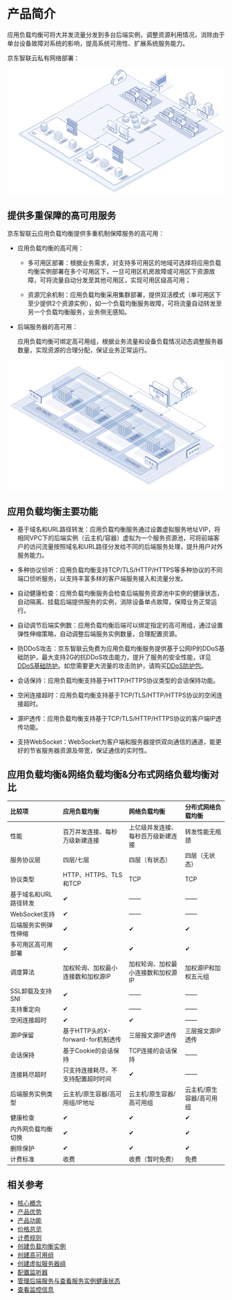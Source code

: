 # 产品简介

应用负载均衡可将大并发流量分发到多台后端实例，调整资源利用情况，消除由于单台设备故障对系统的影响，提高系统可用性、扩展系统服务能力。

京东智联云私有网络部署：

![VPC基础架构](../../../../image/Networking/ALB/ALB-001.png)

## 提供多重保障的高可用服务

京东智联云应用负载均衡提供多重机制保障服务的高可用：

- 应用负载均衡的高可用：

	- 多可用区部署：根据业务需求，对支持多可用区的地域可选择将应用负载均衡实例部署在多个可用区下，一旦可用区机房故障或可用区下资源故障，可将流量自动分发至其他可用区，实现可用区级高可用；


	- 资源冗余机制：应用负载均衡采用集群部署，提供双活模式（单可用区下至少提供2个资源实例），如一个负载均衡服务故障，可将流量自动转发至另一个负载均衡服务，业务侧无感知。

- 后端服务器的高可用：

	应用负载均衡可绑定高可用组，根据业务流量和设备负载情况动态调整服务器数量，实现资源的合理分配，保证业务正常运行。

![高可用服务](../../../../image/Networking/ALB/ALB-008.png)

## 应用负载均衡主要功能

- 基于域名和URL路径转发：应用负载均衡服务通过设置虚拟服务地址VIP，将相同VPC下的后端实例（云主机/容器）虚拟为一个服务资源池，可将前端客户的访问流量按照域名和URL路径分发给不同的后端服务处理，提升用户对外服务能力。

- 多种协议侦听：应用负载均衡支持TCP/TLS/HTTP/HTTPS等多种协议的不同端口侦听服务，以支持丰富多样的客户端服务接入和流量分发。

- 自动健康检查：应用负载均衡服务会检查后端服务资源池中实例的健康状态，自动隔离、挂载后端提供服务的实例，消除设备单点故障，保障业务正常运行。

- 自动调节后端实例数：应用负载均衡后端可以绑定指定的高可用组，通过设置弹性伸缩策略，自动调整后端服务实例数量，合理配置资源。

- 防DDoS攻击：京东智联云免费为应用负载均衡服务提供基于公网IP的DDoS基础防护，最大支持2G的抗DDoS攻击能力，提升了服务的安全性能，详见[DDoS基础防护](https://docs.jdcloud.com/anti-ddos-basic/product-overview)。如您需要更大流量的攻击防护，请购买[DDoS防护包](https://www.jdcloud.com/products/anti-ddos-protection-package)。

- 会话保持：应用负载均衡支持基于HTTP/HTTPS协议类型的会话保持功能。

- 空闲连接超时：应用负载均衡支持基于TCP/TLS/HTTP/HTTPS协议的空闲连接超时。

- 源IP透传：应用负载均衡支持基于TCP/TLS/HTTP/HTTPS协议的客户端IP透传功能。

- 支持WebSocket：WebSocket为客户端和服务器提供双向通信的通道，能更好的节省服务器资源及带宽，保证通信的实时性。

## 应用负载均衡&网络负载均衡&分布式网络负载均衡对比

| 比较项   |  应用负载均衡 | 网络负载均衡 | 分布式网络负载均衡 |
|:-----|  :---- | :---- | :---- |
|性能 	| 百万并发连接、每秒万级新建连接 | 上亿级并发连接、每秒百万级新建连接 | 转发性能无瓶颈 |
|服务协议层 |   四层/七层 | 四层（有状态）| 四层（无状态）|
|协议类型	| HTTP、HTTPS、TLS和TCP | TCP | TCP |
|基于域名和URL路径转发| ✔ | —— | —— |
|WebSocket支持| ✔ | —— | —— |
|后端服务实例弹性伸缩 | ✔ | ✔ | ✔ |
|多可用区高可用部署 | ✔ | ✔ | ✔ |
|调度算法	| 加权轮询、加权最小连接数和加权源IP | 加权轮询、加权最小连接数和加权源IP | 加权源IP和加权五元组 |
|SSL卸载及支持SNI | ✔ | —— | —— |
|支持重定向 | ✔ | —— | —— |
|空闲连接超时 | ✔ | ✔ | —— |
|源IP保留	| 基于HTTP头的X-forward-for机制透传 | 三层报文源IP透传 | 三层报文源IP透传 |
|会话保持 | 基于Cookie的会话保持  |  TCP连接的会话保持 | —— |
|连接耗尽超时 | 只支持连接耗尽，不支持配置超时时间 |  ✔ | —— |
|后端服务实例类型 | 云主机/原生容器/高可用组/IP地址| 云主机/原生容器/高可用组 | 云主机/原生容器/高可用组 |
|健康检查 | ✔ | ✔ | ✔ |
|内外网负载均衡切换	 | ✔ |	✔ | ✔ |
|删除保护 | ✔  | ✔ | ✔ |
|计费标准	| 收费| 收费（暂时免费） | 免费 |

## 相关参考

- [核心概念](../Introduction/Core-Concepts.md)
- [产品优势](../Introduction/Benefits.md)
- [产品功能](../Introduction/Features.md)
- [价格总览](../Pricing/Price-Overview.md)
- [计费规则](../Pricing/Billing-Rules.md)
- [创建负载均衡实例](../Getting-Started/Create-Instance.md)
- [创建高可用组](../Getting-Started/Create-AvailabilityGroup.md)
- [创建虚拟服务器组](../Operation-Guide/TargetGroup-Management.md)
- [配置监听器](../Operation-Guide/Listener-Management.md)
- [管理后端服务与查看服务实例健康状态](../Operation-Guide/Backend-Management.md)
- [查看监控信息](../Operation-Guide/Monitoring.md)

